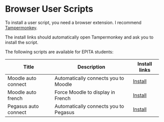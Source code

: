 # Browser User Scripts


To install a user script, you need a browser extension. I recommend [Tampermonkey](https://www.tampermonkey.net/).

The install links should automatically open Tampermonkey and ask you to install the script.

The following scripts are available for EPITA students:


| Title                | Description                           | Install links                                                                             |
| -------------------- | ------------------------------------- | ----------------------------------------------------------------------------------------- |
| Moodle auto connect  | Automatically connects you to Moodle  | [Install](https://github.com/Marty42780/UserScripts/raw/main/moodle-auto-connect.user.js) |
| Moodle auto french   | Force Moodle to display in French     | [Install](https://github.com/Marty42780/UserScripts/raw/main/moodle-auto-connect.user.js) |
| Pegasus auto connect | Automatically connects you to Pegasus | [Install](https://github.com/Marty42780/UserScripts/raw/main/moodle-auto-connect.user.js) |
